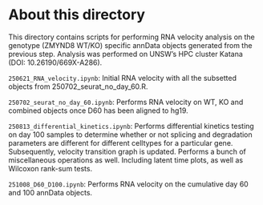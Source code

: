 # About this directory

This directory contains scripts for performing RNA velocity analysis on the genotype (ZMYND8 WT/KO) specific annData objects generated from the previous step. Analysis was performed on UNSW’s HPC cluster Katana (DOI: 10.26190/669X-A286).

`250621_RNA_velocity.ipynb`: Initial RNA velocity with all the subsetted objects from 250702_seurat_no_day_60.R. 

`250702_seurat_no_day_60.ipynb`: Performs RNA velocity on WT, KO and combined objects once D60 has been aligned to hg19. 

`250813_differential_kinetics.ipynb`: Performs differential kinetics testing on day 100 samples to determine whether or not splicing and degradation parameters are different for different celltypes for a particular gene. Subsequently, velocity transition graph is updated. Performs a bunch of miscellaneous operations as well. Including latent time plots, as well as Wilcoxon rank-sum tests.

`251008_D60_D100.ipynb`: Performs RNA velocity on the cumulative day 60 and 100 annData objects.
